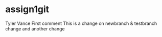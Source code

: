 # assign1git
Tyler Vance
First comment
This is a change on newbranch & testbranch change and another change


